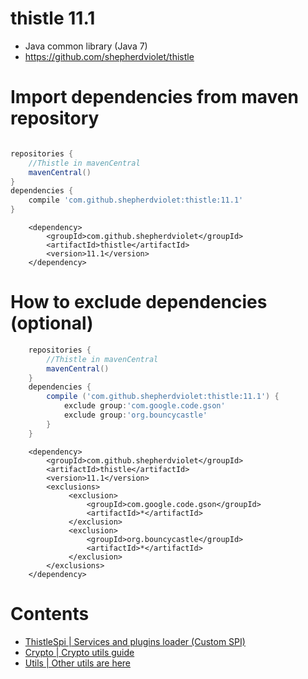 # thistle 11.1
* Java common library (Java 7)
* https://github.com/shepherdviolet/thistle

# Import dependencies from maven repository

```gradle

repositories {
	//Thistle in mavenCentral
    mavenCentral()
}
dependencies {
    compile 'com.github.shepherdviolet:thistle:11.1'
}

```

```maven
    <dependency>    
        <groupId>com.github.shepherdviolet</groupId>
        <artifactId>thistle</artifactId>
        <version>11.1</version> 
    </dependency>
```

# How to exclude dependencies (optional)

```gradle
    repositories {
    	//Thistle in mavenCentral
        mavenCentral()
    }
    dependencies {
        compile ('com.github.shepherdviolet:thistle:11.1') {
            exclude group:'com.google.code.gson'
            exclude group:'org.bouncycastle'
        }
    }
```

```maven
    <dependency>
        <groupId>com.github.shepherdviolet</groupId>
        <artifactId>thistle</artifactId>
        <version>11.1</version>
        <exclusions>
             <exclusion>
                 <groupId>com.google.code.gson</groupId>
                 <artifactId>*</artifactId>
             </exclusion>
             <exclusion>
                 <groupId>org.bouncycastle</groupId>
                 <artifactId>*</artifactId>
             </exclusion>
        </exclusions>
    </dependency>
```

# Contents

* [ThistleSpi | Services and plugins loader (Custom SPI)](https://github.com/shepherdviolet/thistle/blob/master/docs/thistlespi/guide.md)
* [Crypto | Crypto utils guide](https://github.com/shepherdviolet/thistle/blob/master/docs/crypto/guide.md)
* [Utils | Other utils are here](https://github.com/shepherdviolet/thistle/tree/master/src/main/java/sviolet/thistle/util)